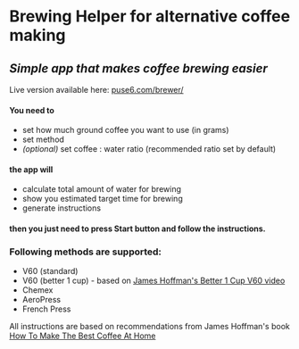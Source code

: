 # Brewing Helper for alternative coffee making

## _Simple app that makes coffee brewing easier_

Live version available here: [puse6.com/brewer/](https://puse6.com/brewer/)

#### You need to

- set how much ground coffee you want to use (in grams)
- set method
- _(optional)_ set coffee : water ratio (recommended ratio set by default)

#### the app will

- calculate total amount of water for brewing
- show you estimated target time for brewing
- generate instructions

#### then you just need to press Start button and follow the instructions.

### Following methods are supported:

- V60 (standard)
- V60 (better 1 cup) - based on [James Hoffman's Better 1 Cup V60 video](https://www.youtube.com/watch?v=1oB1oDrDkHM)
- Chemex
- AeroPress
- French Press

All instructions are based on recommendations from James Hoffman's book [How To Make The Best Coffee At Home](https://www.howtomakethebest.coffee/)
